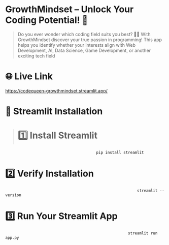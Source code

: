 # GrowthMindset – Unlock Your Coding Potential! 🚀
> Do you ever wonder which coding field suits you best? 🤔💡
With GrowthMindset discover your true passion in programming! This app helps you identify whether your interests align with Web Development, AI, Data Science, Game Development, or another exciting tech field

# 🌐 Live Link 
https://codequeen-growthmindset.streamlit.app/

# 📌 Streamlit Installation 

> # 1️⃣ Install Streamlit

                                            pip install streamlit


# 2️⃣ Verify Installation

                                                              streamlit --version


# 3️⃣ Run Your Streamlit App

                                                          streamlit run app.py

